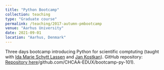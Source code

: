 ```yaml
---
title: "Python Bootcamp"
collection: teaching
type: "Graduate course"
permalink: /teaching/2017-autumn-pmbootcamp
venue: "Aarhus University"
date: 2021-09-01
location: "Aarhus, Denmark"
---
```

Three days bootcamp introducing Python for scientific comptuting (taught with [Ida Marie Schytt Lassen](https://idamariesl.github.io/online-cv/) and [Jan Kostkan](https://chcaa.io/#/about)). GitHub repository: [Repository here](https:/)/github.com/CHCAA-EDUX/bootcamp-py-101).
